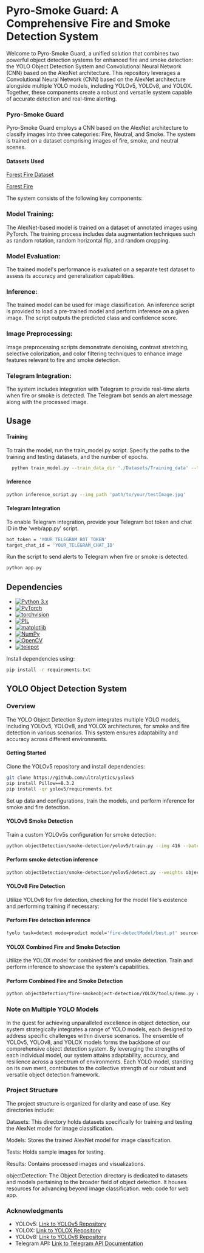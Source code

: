 
# Pyro-Smoke Guard: A Comprehensive Fire and Smoke Detection System

Welcome to Pyro-Smoke Guard, a unified solution that combines two powerful object detection systems for enhanced fire and smoke detection: the YOLO Object Detection System and Convolutional Neural Network (CNN) based on the AlexNet architecture. This repository leverages a Convolutional Neural Network (CNN) based on the AlexNet architecture alongside multiple YOLO models, including YOLOv5, YOLOv8, and YOLOX. Together, these components create a robust and versatile system capable of accurate detection and real-time alerting.

### Pyro-Smoke Guard
Pyro-Smoke Guard employs a CNN based on the AlexNet architecture to classify images into three categories: Fire, Neutral, and Smoke. The system is trained on a dataset comprising images of fire, smoke, and neutral scenes.

#### Datasets Used
[Forest Fire Dataset](https://www.kaggle.com/datasets/alik05/forest-fire-dataset
)

[Forest Fire](https://www.kaggle.com/datasets/kutaykutlu/forest-fire
)

The system consists of the following key components:

### Model Training:
 The AlexNet-based model is trained on a dataset of annotated images using PyTorch. The training process includes data augmentation techniques such as random rotation, random horizontal flip, and random cropping.

### Model Evaluation:
 The trained model's performance is evaluated on a separate test dataset to assess its accuracy and generalization capabilities.

### Inference:
 The trained model can be used for image classification. An inference script is provided to load a pre-trained model and perform inference on a given image. The script outputs the predicted class and confidence score.

### Image Preprocessing:
 Image preprocessing scripts demonstrate denoising, contrast stretching, selective colorization, and color filtering techniques to enhance image features relevant to fire and smoke detection.

### Telegram Integration:
 The system includes integration with Telegram to provide real-time alerts when fire or smoke is detected. The Telegram bot sends an alert message along with the processed image.

 
## Usage
#### Training
To train the model, run the train_model.py script. Specify the paths to the training and testing datasets, and the number of epochs.

```bash
  python train_model.py --train_data_dir './Datasets/Training_data' --test_data_dir './Datasets/Test_data' --n_epochs 20

```

#### Inference

```bash
python inference_script.py --img_path 'path/to/your/testImage.jpg'

```

#### Telegram Integration
 To enable Telegram integration, provide your Telegram bot token and chat ID in the 'web/app.py' script.

 ```bash
 bot_token = 'YOUR_TELEGRAM_BOT_TOKEN'
target_chat_id = 'YOUR_TELEGRAM_CHAT_ID'
```
Run the script to send alerts to Telegram when fire or smoke is detected.

```bash
python app.py
```


## Dependencies


- [![Python 3.x](https://img.shields.io/badge/Python-3.x-blue.svg)](https://www.python.org/)
- [![PyTorch](https://img.shields.io/badge/PyTorch-latest-orange.svg)](https://pytorch.org/)
- [![torchvision](https://img.shields.io/badge/torchvision-latest-orange.svg)](https://pytorch.org/vision/stable/index.html)
- [![PIL](https://img.shields.io/badge/PIL-latest-green.svg)](https://pillow.readthedocs.io/en/stable/)
- [![matplotlib](https://img.shields.io/badge/matplotlib-latest-blue.svg)](https://matplotlib.org/)
- [![NumPy](https://img.shields.io/badge/NumPy-latest-blue.svg)](https://numpy.org/)
- [![OpenCV](https://img.shields.io/badge/OpenCV-latest-blue.svg)](https://opencv.org/)
- [![telepot](https://img.shields.io/badge/telepot-latest-blue.svg)](https://telepot.readthedocs.io/en/latest/)


Install dependencies using:
```bash
pip install -r requirements.txt
```






## YOLO Object Detection System
### Overview
The YOLO Object Detection System integrates multiple YOLO models, including YOLOv5, YOLOv8, and YOLOX architectures, for smoke and fire detection in various scenarios. This system ensures adaptability and accuracy across different environments.

#### Getting Started
Clone the YOLOv5 repository and install dependencies:
```bash
git clone https://github.com/ultralytics/yolov5
pip install Pillow==8.3.2
pip install -qr yolov5/requirements.txt

```
Set up data and configurations, train the models, and perform inference for smoke and fire detection.
#### YOLOv5 Smoke Detection
Train a custom YOLOv5s configuration for smoke detection:
```bash
python objectDetection/smoke-detection/yolov5/train.py --img 416 --batch 16 --epochs 100 --data '../data.yaml' --cfg ./models/custom_yolov5s.yaml --weights '' --name yolov5s_results --cache
```

#### Perform smoke detection inference
```bash
python objectDetection/smoke-detection/yolov5/detect.py --weights objectDetection/smoke-detection/yolov5/runs/train/yolov5s_results/weights/best.pt --source Tests/smoke.mp4 --conf 0.4
```
#### YOLOv8 Fire Detection
Utilize YOLOv8 for fire detection, checking for the model file's existence and performing training if necessary:

#### Perform Fire detection inference
```bash
!yolo task=detect mode=predict model='fire-detectModel/best.pt' source='fire.mp4' imgsz=640 conf=0.6
```
#### YOLOX Combined Fire and Smoke Detection

Utilize the YOLOX model for combined fire and smoke detection. Train and perform inference to showcase the system's capabilities.

#### Perform Combined Fire and Smoke Detection
```bash 
python objectDetection/fire-smokeobject-detection/YOLOX/tools/demo.py video -f objectDetection/fire-smokeobject-detection/YOLOX/exps/example/custom/yolox_s.py -c {MODEL_PATH} --path {TEST_IMAGE_PATH} --conf 0.25 --nms 0.45 --tsize 640 --save_result --device gpu
```


### Note on Multiple YOLO Models
In the quest for achieving unparalleled excellence in object detection, our system strategically integrates a range of YOLO models, each designed to address specific challenges within diverse scenarios. The ensemble of YOLOv5, YOLOv8, and YOLOX models forms the backbone of our comprehensive object detection system. By leveraging the strengths of each individual model, our system attains adaptability, accuracy, and resilience across a spectrum of environments. Each YOLO model, standing on its own merit, contributes to the collective strength of our robust and versatile object detection framework.
### Project Structure
The project structure is organized for clarity and ease of use. Key directories include:

Datasets: This directory holds datasets specifically for training and testing the AlexNet model for image classification.

Models: Stores the trained AlexNet model for image classification.

Tests: Holds sample images for testing.

Results: Contains processed images and visualizations.

objectDetection: The Object Detection directory is dedicated to datasets and models pertaining to the broader field of object detection. It houses resources for advancing beyond image classification.
web: code for web app.


### Acknowledgments
- YOLOv5: [Link to YOLOv5 Repository](https://github.com/ultralytics/yolov5)
- YOLOX: [Link to YOLOX Repository](https://github.com/Megvii-BaseDetection/YOLOX)
- YOLOv8: [Link to YOLOv8 Repository](https://github.com/ultralytics/ultralytics)
- Telegram API: [Link to Telegram API Documentation](https://core.telegram.org/api)
